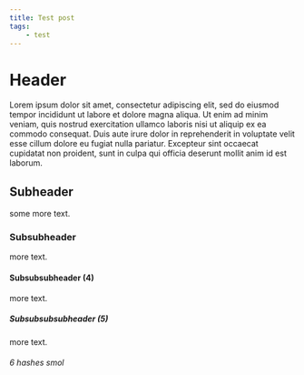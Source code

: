 ```yaml
---
title: Test post
tags:
    - test
---
```


# Header

Lorem ipsum dolor sit amet, consectetur adipiscing elit, sed do eiusmod tempor incididunt ut labore et dolore magna aliqua. Ut enim ad minim veniam, quis nostrud exercitation ullamco laboris nisi ut aliquip ex ea commodo consequat. Duis aute irure dolor in reprehenderit in voluptate velit esse cillum dolore eu fugiat nulla pariatur. Excepteur sint occaecat cupidatat non proident, sunt in culpa qui officia deserunt mollit anim id est laborum.


## Subheader
some more text.

### Subsubheader
more text.

#### Subsubsubheader (4)
more text.

##### Subsubsubsubheader (5)
more text.

###### 6 hashes smol



